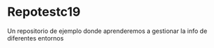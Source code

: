 # Repotestc19
Un repositorio de ejemplo donde aprenderemos a gestionar la info de diferentes entornos 
